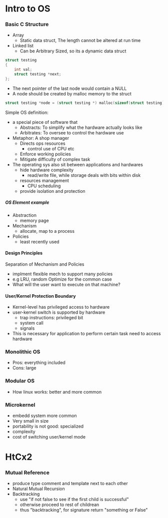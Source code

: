 # Intro to OS 
### Basic C Structure
- Array
  - Static data struct, The length cannot be altered at run time
- Linked list
  - Can be Arbitrary Sized, so its a dynamic data struct
```c
struct testing
{
	int val;
	struct testing *next;
};
```
- The next pointer of the last node would contain a NULL
- A node should be created by malloc memory to the struct
```c
struct testing *node = (struct testing *) malloc(sizeof(struct testing));
```
Simple OS definition:
- a special piece of software that
  - Abstracts: To simplify what the hardware actually looks like
  - Arbitrates: To oversee to control the hardware use
- Metaphor: A shop manager
   - Directs ops resources
     - control use of CPU etc
   - Enforce working policies
   - Mitigate difficulty of complex task
- The operating sys also sit between applications and hardwares
  - hide hardware complexity
    - read/write file, while storage deals with bits within disk
  - resources management
	  - CPU scheduling
  - provide isolation and protection
##### OS Element example
- Abstraction
  - memory page
- Mechanism
  - allocate, map to a process
- Policies
  - least recently used
#### Design Principles
Separation of Mechanism and Policies
- implment flexible mech to support many policies
- e.g LRU, random
Optimize for the common case
- What will the user want to execute on that machine?
#### User/Kernel Protection Boundary
- Kernel-level has privileged access to hardware
- user-kernel switch is supported by hardware
  - trap instructions: privileged bit
  - system call
  - signals
- This is necessary for application to perform certain task need to access hardware
### Monolithic OS
- Pros: everything included
- Cons: large
### Modular OS
- How linux works: better and more common
### Microkernel
- embedd system more common
- Very small in size
- portability is not good: specialized
- complexity
- cost of switching user/kernel mode

# HtCx2
### Mutual Reference
- produce type comment and template next to each other 
- Natural Mutual Recursion
- Backtracking
  - use "if not false to see if the first child is successful"
  - otherwise proceed to rest of childrean
  - thus "backtracking", for signature return "something or False"
